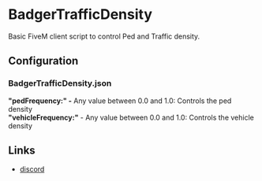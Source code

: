 # BadgerTrafficDensity
Basic FiveM client script to control Ped and Traffic density.

## Configuration
### BadgerTrafficDensity.json
**"pedFrequency:" -** Any value between 0.0 and 1.0: Controls the ped density  
**"vehicleFrequency:"** - Any value between 0.0 and 1.0: Controls the vehicle density

## Links
- [discord](https://discord.gg/TFCQE8d)
